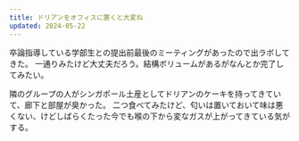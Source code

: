 ```yaml
---
title: ドリアンをオフィスに置くと大変ね
updated: 2024-05-22
---
```


卒論指導している学部生との提出前最後のミーティングがあったので出ラボしてきた。
一通りみたけど大丈夫だろう。結構ボリュームがあるがなんとか完了してみたい。

隣のグループの人がシンガポール土産としてドリアンのケーキを持ってきていて、廊下と部屋が臭かった。
二つ食べてみたけど、匂いは置いておいて味は悪くない、けどしばらくたった今でも喉の下から変なガスが上がってきている気がする。
